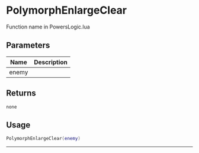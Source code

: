 # PolymorphEnlargeClear

Function name in PowersLogic.lua

## Parameters

| Name  | Description |
| ----- | ----------- |
| enemy |             |

## Returns

`none`

## Usage

```lua
PolymorphEnlargeClear(enemy)
```

---
